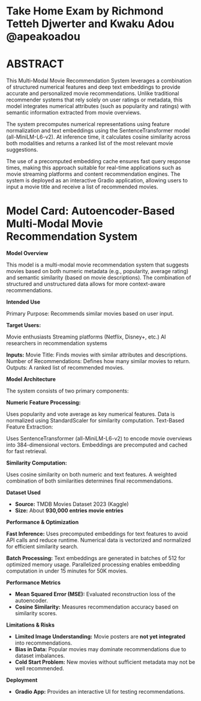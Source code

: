 # Take Home Exam by Richmond Tetteh Djwerter and Kwaku Adou @apeakoadou

# **ABSTRACT**

This Multi-Modal Movie Recommendation System leverages a combination of structured numerical features and deep text embeddings to provide accurate and personalized movie recommendations. Unlike traditional recommender systems that rely solely on user ratings or metadata, this model integrates numerical attributes (such as popularity and ratings) with semantic information extracted from movie overviews.

The system precomputes numerical representations using feature normalization and text embeddings using the SentenceTransformer model (all-MiniLM-L6-v2). At inference time, it calculates cosine similarity across both modalities and returns a ranked list of the most relevant movie suggestions.

The use of a precomputed embedding cache ensures fast query response times, making this approach suitable for real-time applications such as movie streaming platforms and content recommendation engines. The system is deployed as an interactive Gradio application, allowing users to input a movie title and receive a list of recommended movies.

# **Model Card: Autoencoder-Based Multi-Modal Movie Recommendation System**

**Model Overview**

This model is a multi-modal movie recommendation system that suggests movies based on both numeric metadata (e.g., popularity, average rating) and semantic similarity (based on movie descriptions). The combination of structured and unstructured data allows for more context-aware recommendations.

**Intended Use**

Primary Purpose: Recommends similar movies based on user input.

**Target Users:**

Movie enthusiasts
Streaming platforms (Netflix, Disney+, etc.)
AI researchers in recommendation systems

**Inputs:**
Movie Title: Finds movies with similar attributes and descriptions.
Number of Recommendations: Defines how many similar movies to return.
Outputs: A ranked list of recommended movies.

**Model Architecture**

The system consists of two primary components:

**Numeric Feature Processing:**

Uses popularity and vote average as key numerical features.
Data is normalized using StandardScaler for similarity computation.
Text-Based Feature Extraction:

Uses SentenceTransformer (all-MiniLM-L6-v2) to encode movie overviews into 384-dimensional vectors.
Embeddings are precomputed and cached for fast retrieval.

**Similarity Computation:**

Uses cosine similarity on both numeric and text features.
A weighted combination of both similarities determines final recommendations.

**Dataset Used**  
- **Source:** TMDB Movies Dataset 2023 (Kaggle)  
- **Size:** About **930,000 entries movie entries**

**Performance & Optimization**

**Fast Inference:**
Uses precomputed embeddings for text features to avoid API calls and reduce runtime.
Numerical data is vectorized and normalized for efficient similarity search.

**Batch Processing:**
Text embeddings are generated in batches of 512 for optimized memory usage.
Parallelized processing enables embedding computation in under 15 minutes for 50K movies.

**Performance Metrics**  
- **Mean Squared Error (MSE):** Evaluated reconstruction loss of the autoencoder.  
- **Cosine Similarity:** Measures recommendation accuracy based on similarity scores.  

**Limitations & Risks**  
- **Limited Image Understanding:** Movie posters are **not yet integrated** into recommendations.  
- **Bias in Data:** Popular movies may dominate recommendations due to dataset imbalances.  
- **Cold Start Problem:** New movies without sufficient metadata may not be well recommended.  

**Deployment**  
- **Gradio App:** Provides an interactive UI for testing recommendations.  
